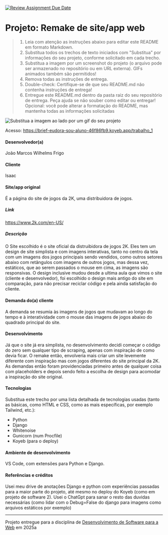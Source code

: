 [![Review Assignment Due Date](https://classroom.github.com/assets/deadline-readme-button-22041afd0340ce965d47ae6ef1cefeee28c7c493a6346c4f15d667ab976d596c.svg)](https://classroom.github.com/a/-0GsTofh)
# Projeto: Remake de site/app web

> 1. Leia com atenção as instruções abaixo para editar este README em formato Markdown.
> 2. Substitua todos os trechos de texto iniciados com "Substitua" por informações do seu projeto, conforme solicitado em cada trecho.
> 3. Substitua a imagem por um screenshot do projeto (o arquivo pode ser armazenado no repositório ou em URL externa). GIFs animados também são permitidos!
> 4. Remova todas as instruções de entrega.
> 5. Double-check: Certifique-se de que seu README.md não contenha instruções de entrega!
> 6. Entregue este README.md dentro da pasta raiz do seu repositório de entrega. Peça ajuda se não souber como editar ou entregar!
> Opcional: você pode alterar a formatação do README, mas mantenha todas as informações solicitadas

![Substitua a imagem ao lado por um gif do seu projeto](img/Recording%202025-03-31%20at%2018.09.12.gif)


Acesso: https://brief-eudora-sou-aluno-46f86fb9.koyeb.app/trabalho_1

#### Desenvolvedor(a)
João Marcos Wilhelms Frigo

#### Cliente
Isaac

#### Site/app original
É a página do site de jogos da 2K, uma distribuidora de jogos.

##### Link
https://www.2k.com/en-US/

##### Descrição
O Site escolhido é o site oficial da distruibidora de jogos 2K. Eles tem um design de site simplista e com imagens interativas, tanto no centro da tela
com um imagens dos jogos principais sendo vendidos, como outros setores abaixo com retângulos com imagens de outros jogos, mas dessa vez, estáticos, que 
ao serem passados o mouse em cima, as imagens são responsivas. O design inclusive mudou desde a ultima aula que vimos o site (cliente e desenvolvedor),
foi escolhido o design mais antigo do site em comparação, para não precisar reciclar código e pela ainda satisfação do cliente.

#### Demanda do(a) cliente
A demanda se resumia às imagens de jogos que mudavam ao longo do tempo e à interatividade com o mouse das imagens de jogos abaixo do quadrado principal do site.

#### Desenvolvimento
Já que o site já era simplista, no desenvolvimento decidi começar o código do zero sem qualquer tipo de scraping, apenas com inspiração de como devia ficar. O 
remake então, envolveria mais criar um site levemente diferente com inspiração mas com jogos diferentes do site principal da 2K. As demandas então foram providenciadas primeiro antes de qualquer coisa com placeholders e depois sendo feito a escolha de design para acomodar a inspiração do site original.


#### Tecnologias

Substitua este trecho por uma lista detalhada de tecnologias usadas (tanto as básicas, como HTML e CSS, como as mais específicas, por exemplo Tailwind, etc.):
- Python
- Django
- Whitenoise
- Gunicorn (num Procfile)
- Koyeb (para o deploy)

#### Ambiente de desenvolvimento

VS Code, com extensões para Python e Django.

#### Referências e créditos

Usei meu drive de anotações Django e python com experiências passadas para a maior parte do projeto, até mesmo no deploy do Koyeb (como em projeto de software 2).
Usei o ChatGpt para sanar o resto das duvidas necessárias (como lidar com o Debug=False do django para imagens como arquivos estáticos por exemplo)




---
Projeto entregue para a disciplina de [Desenvolvimento de Software para a Web](http://github.com/andreainfufsm/elc1090-2025a) em 2025a
